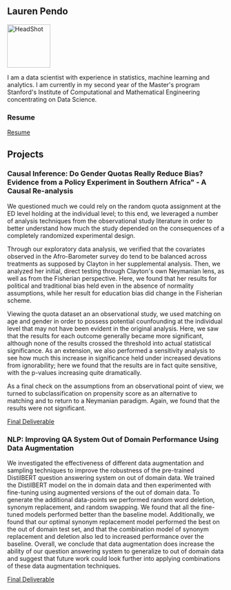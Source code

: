 ## Lauren Pendo
<img src="headshot.png" alt="HeadShot" style="height: 100px; width:100px;"/>

I am a data scientist with experience in statistics, machine learning and analytics. I am currently in my second year of the Master's program Stanford's Institute of Computational and Mathematical Engineering concentrating on Data Science. 

### Resume
[Resume](PendoLauren_MS_ICME.pdf)


## Projects

### Causal Inference: Do Gender Quotas Really Reduce Bias? Evidence from a Policy Experiment in Southern Africa" - A Causal Re-analysis

We questioned much we could rely on the random quota assignment at the ED level holding at the individual level; to this end, we leveraged a number of analysis techniques from the observational study literature in order to better understand how much the study depended on the consequences of a completely randomized experimental design. 

Through our exploratory data analysis, we verified that the covariates observed in the Afro-Barometer survey do tend to be balanced across treatments as supposed by Clayton in her supplemental analysis. Then, we analyzed her initial, direct testing through Clayton's own Neymanian lens, as well as from the Fisherian perspective. Here, we found that her results for political and traditional bias held even in the absence of normality assumptions, while her result for education bias did change in the Fisherian scheme.

Viewing the quota dataset an an observational study, we used matching on age and gender in order to possess potential counfounding at the individual level that may not have been evident in the original analysis. Here, we saw that the results for each outcome generally became more significant, although none of the results crossed the threshold into actual statistical significance. As an extension, we also performed a sensitivity analysis to see how much this increase in significance held under increased devations from ignorability; here we found that the results are in fact quite sensitive, with the p-values increasing quite dramatically. 

As a final check on the assumptions from an observational point of view, we turned to subclassification on propensity score as an alternative to matching and to return to a Neymanian paradigm. Again, we found that the results were not significant. 


[Final Deliverable](MSE327_Final_Project__Gender_Bias.pdf)

### NLP: Improving QA System Out of Domain Performance Using Data Augmentation

We investigated the effectiveness of different data augmentation and sampling techniques to improve the robustness of the pre-trained DistilBERT question answering system on out of domain data. We trained the DistilBERT model on the in domain data and then experimented with fine-tuning using augmented versions of the out of domain data. To generate the additional data-points we performed random word deletion, synonym replacement, and random swapping. We found that all the fine-tuned models performed better than the baseline model. Additionally, we found that our optimal synonym replacement model performed the best on the out of domain test set, and that the combination model of synonym replacement and deletion also led to increased performance over the baseline. Overall, we conclude that data augmentation does increase the ability of our question answering system to generalize to out of domain data and suggest that future work could look further into applying combinations of these data augmentation techniques.

[Final Deliverable](CS224N_Project_Milestone.pdf)

